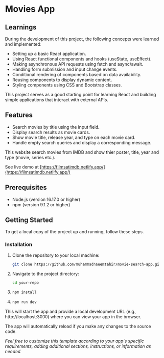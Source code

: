 # Movies App

## Learnings

During the development of this project, the following concepts were learned and implemented:

- Setting up a basic React application.
- Using React functional components and hooks (useState, useEffect).
- Making asynchronous API requests using fetch and async/await.
- Handling form submission and input change events.
- Conditional rendering of components based on data availability.
- Reusing components to display dynamic content.
- Styling components using CSS and Bootstrap classes.

This project serves as a good starting point for learning React and building simple applications that interact with external APIs.

## Features

- Search movies by title using the input field.
- Display search results as movie cards.
- Show movie title, release year, and type on each movie card.
- Handle empty search queries and display a corresponding message.

This website search movies from IMDB and show thier poster, title, year and type (movie, series etc.).

See live demo at [https://filmsatimdb.netlify.app/](https://filmsatimdb.netlify.app/)

## Prerequisites

- Node.js (version 16.17.0 or higher)
- npm (version 9.1.2 or higher)

## Getting Started

To get a local copy of the project up and running, follow these steps.

### Installation

1. Clone the repository to your local machine:
   ```sh
   git clone https://github.com/muhammadnaeemtahir/movie-search-app.git
   ```
2. Navigate to the project directory:
   ```sh
   cd your-repo
   ```
3. ```sh
   npm install
   ```
4. ```sh
   npm run dev
   ```

This will start the app and provide a local development URL (e.g., http://localhost:3000) where you can view your app in the browser.

The app will automatically reload if you make any changes to the source code.

_Feel free to customize this template according to your app's specific requirements, adding additional sections, instructions, or information as needed._
